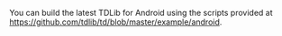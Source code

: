 You can build the latest TDLib for Android using the scripts provided at https://github.com/tdlib/td/blob/master/example/android.
